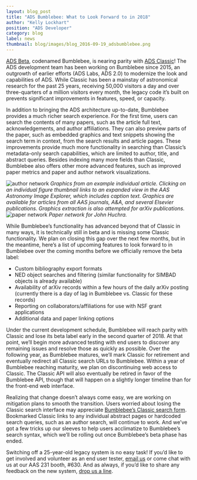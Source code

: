 ```yaml
---
layout: blog_post
title: "ADS Bumblebee: What to Look Forward to in 2018"
author: "Kelly Lockhart"
position: "ADS Developer"
category: blog
label: news
thumbnail: blog/images/blog_2016-09-19_adsbumblebee.png
---
```


[ADS Beta](https://ui.adsabs.harvard.edu/), codenamed Bumblebee, is nearing parity with [ADS Classic](http://adsabs.harvard.edu/)! The ADS development team has been working on Bumblebee since 2015, an outgrowth of earlier efforts (ADS Labs, ADS 2.0) to modernize the look and capabilities of ADS. While Classic has been a mainstay of astronomical research for the past 25 years, receiving 50,000 visitors a day and over three-quarters of a million visitors every month, the legacy code it’s built on prevents significant improvements in features, speed, or capacity.

In addition to bringing the ADS architecture up-to-date, Bumblebee provides a much richer search experience. For the first time, users can search the contents of many papers, such as the article full text, acknowledgements, and author affiliations. They can also preview parts of the paper, such as embedded graphics and text snippets showing the search term in context, from the search results and article pages. These improvements provide much more functionality in searching than Classic’s metadata-only search capabilities, which are limited to author, title, and abstract queries. Besides indexing many more fields than Classic, Bumblebee also offers other more advanced features, such as improved paper metrics and paper and author network visualizations. 

<img src="{{site.baseurl}}/img/graphics.png" alt="author network" class="img-responsive">
<i>Graphics from an example individual article. Clicking on an individual figure thumbnail links to an expanded view in the AAS Astronomy Image Explorer, which includes caption text. Graphics are available for articles from all AAS journals, A&A, and several Elsevier publications. Graphics extraction is also attempted for arXiv publications. </i>
<br/>

<img src="{{site.baseurl}}/img/paper-network.png" alt="paper network" class="img-responsive">
<i>Paper network for John Huchra.</i>
<br/>

While Bumblebee’s functionality has advanced beyond that of Classic in many ways, it is technically still in beta and is missing some Classic functionality. We plan on closing this gap over the next few months, but in the meantime, here’s a list of upcoming features to look forward to in Bumblebee over the coming months before we officially remove the beta label:
- Custom bibliography export formats
- NED object searches and filtering (similar functionality for SIMBAD objects is already available)
- Availability of arXiv records within a few hours of the daily arXiv posting (currently there is a day of lag in Bumblebee vs. Classic for these records)
- Reporting on collaborators/affiliations for use with NSF grant applications
- Additional data and paper linking options


Under the current development schedule, Bumblebee will reach parity with Classic and lose its beta label early in the second quarter of 2018. At that point, we’ll begin more advanced testing with end users to discover any remaining issues and resolve those as quickly as possible. Over the following year, as Bumblebee matures, we’ll mark Classic for retirement and eventually redirect all Classic search URLs to Bumblebee. Within a year of Bumblebee reaching maturity, we plan on discontinuing web access to Classic. The Classic API will also eventually be retired in favor of the Bumblebee API, though that will happen on a slightly longer timeline than for the front-end web interface.

Realizing that change doesn’t always come easy, we are working on mitigation plans to smooth the transition. Users worried about losing the Classic search interface may appreciate [Bumblebee’s Classic search form](https://ui.adsabs.harvard.edu/#classic-form). Bookmarked Classic links to any individual abstract pages or hardcoded search queries, such as an author search, will continue to work. And we’ve got a few tricks up our sleeves to help users acclimatize to Bumblebee’s search syntax, which we’ll be rolling out once Bumblebee’s beta phase has ended.

Switching off a 25-year-old legacy system is no easy task! If you’d like to get involved and volunteer as an end user tester, [email us](mailto:adshelp@cfa.harvard.edu) or come chat with us at our AAS 231 booth, #630. And as always, if you’d like to share any feedback on the new system, [drop us a line](mailto:adshelp@cfa.harvard.edu).

